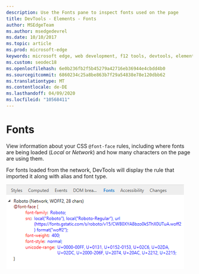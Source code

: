 ```yaml
---
description: Use the Fonts pane to inspect fonts used on the page
title: DevTools - Elements - Fonts
author: MSEdgeTeam
ms.author: msedgedevrel
ms.date: 10/10/2017
ms.topic: article
ms.prod: microsoft-edge
keywords: microsoft edge, web development, f12 tools, devtools, elements, fonts, @font-face
ms.custom: seodec18
ms.openlocfilehash: 6e0b236fb2f5b45279a42716eb36944e4cbdd4b0
ms.sourcegitcommit: 6860234c25a8be863b7f29a54838e78e120dbb62
ms.translationtype: MT
ms.contentlocale: de-DE
ms.lasthandoff: 04/09/2020
ms.locfileid: "10568411"
---
```

# Fonts

View information about your CSS `@font-face` rules, including where fonts are being loaded (*Local* or *Network*) and how many characters on the page are using them.

For fonts loaded from the network, DevTools will display the rule that imported it along with alias and font type.

![Fonts pane](../media/elements_fonts.png)